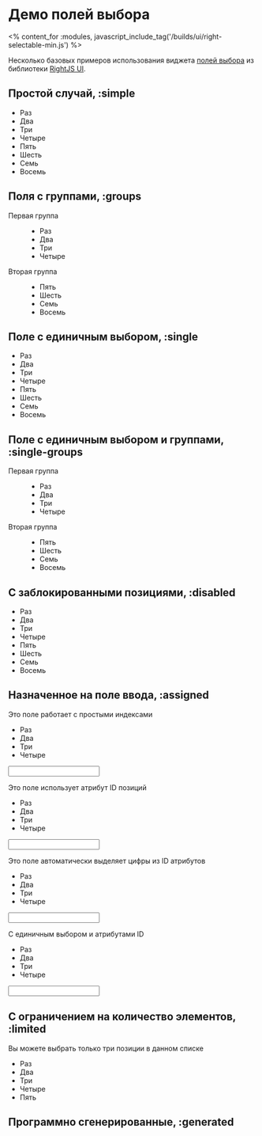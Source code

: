 # Демо полей выбора
<% content_for :modules, javascript_include_tag('/builds/ui/right-selectable-min.js') %>
<style type="text/css">
  dl.right-selectable dt {
    font-size: 1em;
  }
</style>

Несколько базовых примеров использования виджета [полей выбора](/ui/selectable)
из библиотеки [RightJS UI](/ui).


## Простой случай, :simple

<p>
  <ul class="right-selectable">
    <li>Раз</li>
    <li>Два</li>
    <li>Три</li>
    <li>Четыре</li>
    <li>Пять</li>
    <li>Шесть</li>
    <li>Семь</li>
    <li>Восемь</li>
  </ul>
</p>

## Поля с группами, :groups

<p>
  <dl class="right-selectable">
    <dt>Первая группа</dt>
    <dd>
      <ul>
        <li>Раз</li>
        <li>Два</li>
        <li>Три</li>
        <li>Четыре</li>
      </ul>
    </dd>
    <dt>Вторая группа</dt>
    <dd>
      <ul>
        <li>Пять</li>
        <li>Шесть</li>
        <li>Семь</li>
        <li>Восемь</li>
      </ul>
    </dd>
  </dl>
</p>

## Поле с единичным выбором, :single

<p>
  <ul class="right-selectable right-selectable-single">
    <li>Раз</li>
    <li>Два</li>
    <li>Три</li>
    <li>Четыре</li>
    <li>Пять</li>
    <li>Шесть</li>
    <li>Семь</li>
    <li>Восемь</li>
  </ul>
</p>

## Поле с единичным выбором и группами, :single-groups

<p>
  <dl class="right-selectable right-selectable-single">
    <dt>Первая группа</dt>
    <dd>
      <ul>
        <li>Раз</li>
        <li>Два</li>
        <li>Три</li>
        <li>Четыре</li>
      </ul>
    </dd>
    <dt>Вторая группа</dt>
    <dd>
      <ul>
        <li>Пять</li>
        <li>Шесть</li>
        <li>Семь</li>
        <li>Восемь</li>
      </ul>
    </dd>
  </dl>
</p>

## С заблокированными позициями, :disabled

<p>
  <ul class="right-selectable" data-selectable-options="{disabled:[1,4]}">
    <li>Раз</li>
    <li>Два</li>
    <li>Три</li>
    <li>Четыре</li>
    <li>Пять</li>
    <li>Шесть</li>
    <li>Семь</li>
    <li>Восемь</li>
  </ul>
</p>

## Назначенное на поле ввода, :assigned

<p>
  Это поле работает с простыми индексами
  <ul class="right-selectable" data-selectable-options="{update: 'input-1'}">
    <li>Раз</li>
    <li>Два</li>
    <li>Три</li>
    <li>Четыре</li>
  </ul>

  <input type="text" id="input-1" />
</p>
<p>
  Это поле использует атрибут ID позиций
  <ul class="right-selectable" data-selectable-options="{update: 'input-2'}">
    <li id="one-1">Раз</li>
    <li id="two-2">Два</li>
    <li id="three-3">Три</li>
    <li id="four-4">Четыре</li>
  </ul>

  <input type="text" id="input-2" />
</p>
<p>
  Это поле автоматически выделяет цифры из ID атрибутов
  <ul class="right-selectable" data-selectable-options="{update: 'input-3', parseIds: true}">
    <li id="one-1">Раз</li>
    <li id="two-2">Два</li>
    <li id="three-3">Три</li>
    <li id="four-4">Четыре</li>
  </ul>

  <input type="text" id="input-3" />
</p>
<p>
  С единичным выбором и атрибутами ID
  <ul class="right-selectable" data-selectable-options="{update: 'input-4', multiple: false}">
    <li id="one-1">Раз</li>
    <li id="two-2">Два</li>
    <li id="three-3">Три</li>
    <li id="four-4">Четыре</li>
  </ul>

  <input type="text" id="input-4" />
</p>

## С ограничением на количество элементов, :limited
<p>
  Вы можете выбрать только три позиции в данном списке
  <ul class="right-selectable" data-selectable-options="{limit: 3}">
    <li>Раз</li>
    <li>Два</li>
    <li>Три</li>
    <li>Четыре</li>
    <li>Пять</li>
  </ul>
</p>


## Программно сгенерированные, :generated

<div id="generated-selects"> </div>
<script type="text/javascript">
// <![CDATA[
  var keys = {
    'option-1': 'Раз',
    'option-2': 'Два',
    'option-3': 'Три',
    'option-4': 'Четыре'
  };

  new Selectable({
    options: Object.values(keys),
    selected: 2,
    multiple: false
  }).insertTo($E('p').insertTo('generated-selects'));

  new Selectable({
    options: keys,
    selected: [0,2],
    multiple: true
  }).insertTo($E('p').insertTo('generated-selects'));

  new Selectable({
    options: keys,
    selected: [0,2]
  }).setValue([1,3])
    .insertTo($E('p').insertTo('generated-selects'));
// ]]>
</script>

<div style="height: 10em"> </div>
